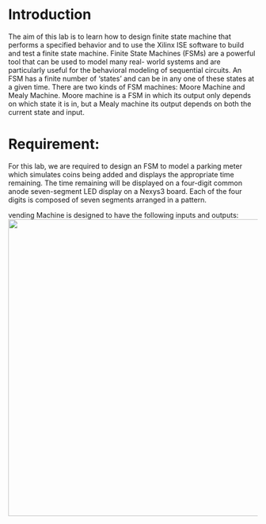 # Introduction

The aim of this lab is to learn how to design finite state machine that performs a specified
behavior and to use the Xilinx ISE software to build and test a finite state machine. Finite State
Machines (FSMs) are a powerful tool that can be used to model many real- world systems and
are particularly useful for the behavioral modeling of sequential circuits. An FSM has a finite
number of ‘states’ and can be in any one of these states at a given time. There are two kinds of
FSM machines: Moore Machine and Mealy Machine. Moore machine is a FSM in which its
output only depends on which state it is in, but a Mealy machine its output depends on both the
current state and input.
# Requirement:

For this lab, we are required to design an FSM to model a parking meter which simulates coins
being added and displays the appropriate time remaining. The time remaining will be displayed
on a four-digit common anode seven-segment LED display on a Nexys3 board. Each of the four
digits is composed of seven segments arranged in a pattern.

vending Machine is designed to have the following inputs and outputs:
<img src="https://raw.githubusercontent.com/ben-karim2014/verilog-projects/main/basicio-img2.jpg" width="600">
